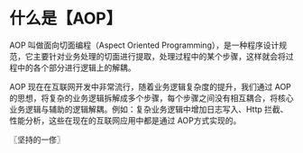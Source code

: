 # 什么是【AOP】
AOP 叫做面向切面编程（Aspect Oriented Programming），是一种程序设计规范，它主要针对业务处理的切面进行提取，处理过程中的某个步骤，这样就会将过程中的各个部分进行逻辑上的解耦。

AOP 现在在互联网开发中非常流行，随着业务逻辑复杂度的提升，我们通过 AOP 的思想，将复杂的业务逻辑拆解成多个步骤，每个步骤之间没有相互耦合，将核心业务逻辑与辅助的逻辑解耦。例如：复杂业务逻辑中增加日志写入、Http 拦截、性能分析，这些在现在的互联网应用中都是通过 AOP方式实现的。

〖坚持的一俢〗
